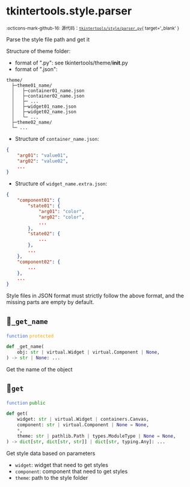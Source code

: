 # tkintertools.style.parser

<small>:octicons-mark-github-16: 源代码：[`tkintertools/style/parser.py`](https://github.com/Xiaokang2022/tkintertools/blob/3.0.0rc4/tkintertools/style/parser.py){ target='_blank' }</small>

Parse the style file path and get it

Structure of theme folder:

* format of ".py": see tkintertools/theme/__init__.py
* format of ".json":

```
theme/
  ├─theme01_name/
  │   ├─container01_name.json
  │   ├─container02_name.json
  │   ├─ ...
  │   ├─widget01_name.json
  │   ├─widget02_name.json
  │   └─ ...
  ├─theme02_name/
  └─ ...
```

* Structure of `container_name.json`:

```json
{
    "arg01": "value01",
    "arg02": "value02",
    ...
}
```

* Structure of `widget_name.extra.json`:

```json
{
    "component01": {
        "state01": {
            "arg01": "color",
            "arg02": "color",
            ...
        },
        "state02": {
            ...
        },
        ...
    },
    "component02": {
        ...
    },
    ...
}
```

Style files in JSON format must strictly follow the above format, and the
missing parts are empty by default.


## 🔵`_get_name`


<code style='color: royalblue;'>function</code> <code style='color: orange;'>protected</code>

```python
def _get_name(
    obj: str | virtual.Widget | virtual.Component | None,
) -> str | None: ...
```
Get the name of the object

## 🔵`get`


<code style='color: royalblue;'>function</code> <code style='color: green;'>public</code>

```python
def get(
    widget: str | virtual.Widget | containers.Canvas,
    component: str | virtual.Component | None = None,
    *,
    theme: str | pathlib.Path | types.ModuleType | None = None,
) -> dict[str, dict[str, str]] | dict[str, typing.Any]: ...
```
Get style data based on parameters

* `widget`: widget that need to get styles
* `component`: component that need to get styles
* `theme`: path to the style folder


